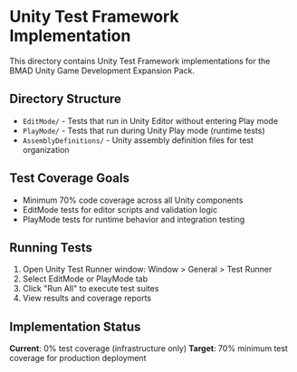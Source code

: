 # Unity Test Framework Implementation

This directory contains Unity Test Framework implementations for the BMAD Unity Game Development Expansion Pack.

## Directory Structure

- `EditMode/` - Tests that run in Unity Editor without entering Play mode
- `PlayMode/` - Tests that run during Unity Play mode (runtime tests)
- `AssemblyDefinitions/` - Unity assembly definition files for test organization

## Test Coverage Goals

- Minimum 70% code coverage across all Unity components
- EditMode tests for editor scripts and validation logic
- PlayMode tests for runtime behavior and integration testing

## Running Tests

1. Open Unity Test Runner window: Window > General > Test Runner
2. Select EditMode or PlayMode tab
3. Click "Run All" to execute test suites
4. View results and coverage reports

## Implementation Status

**Current**: 0% test coverage (infrastructure only)
**Target**: 70% minimum test coverage for production deployment